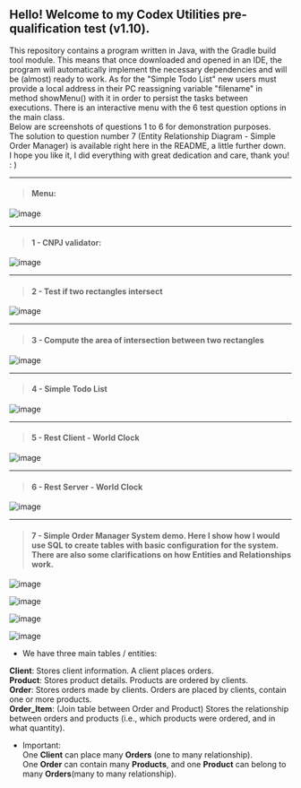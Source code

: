 <h2>Hello! Welcome to my Codex Utilities pre-qualification test (v1.10).</h2>
<p>This repository contains a program written in Java, with the Gradle build tool module. This means that once downloaded and opened in an IDE, the program will automatically implement the necessary dependencies and will be (almost) ready to work. As for the "Simple Todo List" new users must provide a local address in their PC reassigning variable "filename" in method showMenu() with it in order to persist the tasks between executions. There is an interactive menu with the 6 test question options in the main class. 
<br>Below are screenshots of questions 1 to 6 for demonstration purposes.  
<br>The solution to question number 7 (Entity Relationship Diagram - Simple Order Manager) is available right here in the README, a little further down.  
<br>I hope you like it, I did everything with great dedication and care, thank you! : )</p>

---
><h4>Menu:</h4>

![image](https://github.com/user-attachments/assets/02f7adf5-70c7-4398-a53b-59bf30c4ea60)

---
><h4>1 - CNPJ validator:</h4>

![image](https://github.com/user-attachments/assets/909fd5f1-3b87-42b5-a4ba-46d889d25643)

---
><h4>2 - Test if two rectangles intersect</h4>

![image](https://github.com/user-attachments/assets/429935bf-bcb1-4a85-bd7d-8c20219f2808)

---

><h4>3 - Compute the area of intersection between two rectangles</h4>

![image](https://github.com/user-attachments/assets/b3f519c3-dca2-4914-855f-927e6e32b69d)

---

><h4>4 - Simple Todo List</h4>

![image](https://github.com/user-attachments/assets/ef8bc214-cca5-4d15-bd9f-eb4961d3f85f)

---

><h4>5 - Rest Client - World Clock</h4>

![image](https://github.com/user-attachments/assets/695473c3-00da-48be-80e3-17d3c0aa364b)

---

><h4>6 - Rest Server - World Clock</h4>

![image](https://github.com/user-attachments/assets/9a7b4e4f-70ec-4c51-9bac-a9bcd6e9b1a8)

---

><h4>7 - Simple Order Manager System demo. Here I show how I would use SQL to create tables with basic configuration for the system. There are also some clarifications on how Entities and Relationships work.</h4>

![image](https://github.com/user-attachments/assets/14597d32-521e-4492-9fda-1deec8c536cc)

![image](https://github.com/user-attachments/assets/a0cf3f0f-15a5-450b-8fd1-efce6835fe2d)

![image](https://github.com/user-attachments/assets/0e1091a4-478d-4fe1-9994-ae4f7256bf78)

![image](https://github.com/user-attachments/assets/8a5ab84b-a415-4537-8cec-b9f430822f63)

- We have three main tables / entities:<br>

**Client**: Stores client information. A client places orders.<br>
**Product**: Stores product details. Products are ordered by clients.<br>
**Order**: Stores orders made by clients. Orders are placed by clients, contain one or more products.<br>
**Order_Item**: (Join table between Order and Product) Stores the relationship between orders and products (i.e., which products were ordered, and in what quantity).<br>

- Important:<br>
One **Client** can place many **Orders** (one to many relationship).<br>
One **Order** can contain many **Products**, and one **Product** can belong to many **Orders**(many to many relationship).<br>



